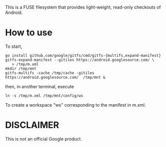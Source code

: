 
This is a FUSE filesystem that provides light-weight, read-only checkouts of
Android.


How to use
==========

To start,

    go install github.com/google/gitfs/cmd/gitfs-{multifs,expand-manifest}
    gitfs-expand-manifest --gitiles https://android.googlesource.com/ \
       > /tmp/m.xml
    mkdir /tmp/mnt
    gitfs-multifs -cache /tmp/cache -gitiles https://android.googlesource.com/  /tmp/mnt &

then, in another terminal, execute

    ln -s /tmp/m.xml /tmp/mnt/config/ws

To create a workspace "ws" corresponding to the manifest in m.xml.


DISCLAIMER
==========

This is not an official Google product.

